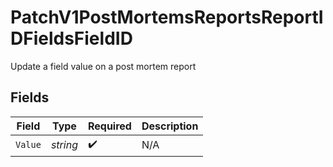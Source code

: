 # PatchV1PostMortemsReportsReportIDFieldsFieldID

Update a field value on a post mortem report


## Fields

| Field              | Type               | Required           | Description        |
| ------------------ | ------------------ | ------------------ | ------------------ |
| `Value`            | *string*           | :heavy_check_mark: | N/A                |